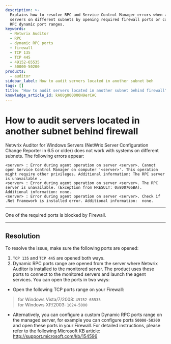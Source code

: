 ```yaml
---
description: >-
  Explains how to resolve RPC and Service Control Manager errors when auditing
  servers on different subnets by opening required firewall ports or configuring
  RPC dynamic port ranges.
keywords:
  - Netwrix Auditor
  - RPC
  - dynamic RPC ports
  - firewall
  - TCP 135
  - TCP 445
  - 49152-65535
  - 50000-50200
products:
  - auditor
sidebar_label: How to audit servers located in another subnet beh
tags: []
title: "How to audit servers located in another subnet behind firewall"
knowledge_article_id: kA00g000000H9erCAC
---
```


# How to audit servers located in another subnet behind firewall

Netwrix Auditor for Windows Servers (NetWrix Server Configuration Change Reporter in 6.5 or older) does not work with systems on different subnets. The following errors appear:

```
<server> : Error during agent operation on server <server>. Cannot open Service Control Manager on computer '<server>'. This operation might require other privileges. Additional information: The RPC server is unavailable .
<server> : Error during agent operation on server <server>. The RPC server is unavailable. (Exception from HRESULT: 0x800706BA). Additional information: none.
<server> : Error during agent operation on server <server>. Check if .Net Framework is installed error. Additional information:  none.
```

---

One of the required ports is blocked by Firewall.

---

## Resolution

To resolve the issue, make sure the following ports are opened:

1. `TCP 135` and `TCP 445` are opened both ways.
2. Dynamic RPC ports range are opened from the server where Netwrix Auditor is installed to the monitored server. The product uses these ports to connect to the monitored servers and launch the agent services. You can open the ports in two ways:

- Open the following TCP ports range on your Firewall:

> for Windows Vista/7/2008: `49152-65535`  
> for Windows XP/2003: `1024-5000`

- Alternatively, you can configure a custom Dynamic RPC ports range on the managed server, for example you can configure ports `50000-50200` and open these ports in your Firewall. For detailed instructions, please refer to the following Microsoft KB article: http://support.microsoft.com/kb/154596
